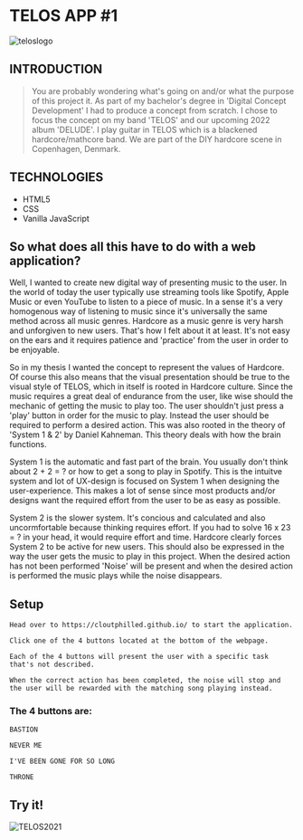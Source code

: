 # TELOS APP #1

![teloslogo](Teloslogo.png)

## INTRODUCTION              
>You are probably wondering what's going on and/or what the purpose of this project it. 
>As part of my bachelor's degree in 'Digital Concept Development' I had to produce a concept from scratch.
>I chose to focus the concept on my band 'TELOS' and our upcoming 2022 album 'DELUDE'.
>I play guitar in TELOS which is a blackened hardcore/mathcore band. We are part of the DIY hardcore scene in Copenhagen, Denmark.

## TECHNOLOGIES
- HTML5
- CSS
- Vanilla JavaScript

## So what does all this have to do with a web application?
           
Well, I wanted to create new digital way of presenting music to the user.
In the world of today the user typically use streaming tools like Spotify, Apple Music or even YouTube to listen to a piece of music. In a sense it's a very homogenous way of listening to music since it's universally the same method across all music genres. Hardcore as a music genre is very harsh and unforgiven to new users. That's how I felt about it at least. It's not easy on the ears and it requires patience and 'practice' from the user in order to be enjoyable.
            
So in my thesis I wanted the concept to represent the values of Hardcore. Of course this also means that the visual presentation should be true to the visual style of TELOS, which in itself is rooted in Hardcore culture. Since the music requires a great deal of endurance from the user, like wise should the mechanic of getting the music to play too. The user shouldn't just press a 'play' button in order for the music to play. Instead the user should be required to perform a desired action. This was also rooted in the theory of 'System 1 & 2' by Daniel Kahneman. This theory deals with how the brain functions.
            
System 1 is the automatic and fast part of the brain. You usually don't think about 2 + 2 = ? or how to get a song to play in Spotify. This is the intuitve system and lot of UX-design is focused on System 1 when designing the user-experience. This makes a lot of sense since most products and/or designs want the required effort from the user to be as easy as possible.

System 2 is the slower system. It's concious and calculated and also uncormfortable because thinking requires effort. If you had to solve 16 x 23 = ? in your head, it would require effort and time. Hardcore clearly forces System 2 to be active for new users. This should also be expressed in the way the user gets the music to play in this project. When the desired action has not been performed 'Noise' will be present and when the desired action is performed the music plays while the noise disappears.

## Setup


```
Head over to https://cloutphilled.github.io/ to start the application.
```

```
Click one of the 4 buttons located at the bottom of the webpage.
```

```
Each of the 4 buttons will present the user with a specific task that's not described.
```

```
When the correct action has been completed, the noise will stop and the user will be rewarded with the matching song playing instead.
```

### The 4 buttons are:
```
BASTION
```

```
NEVER ME
```

```
I'VE BEEN GONE FOR SO LONG
```

```
THRONE
```

## Try it!
            
![TELOS2021](TELOS2021.jpeg)